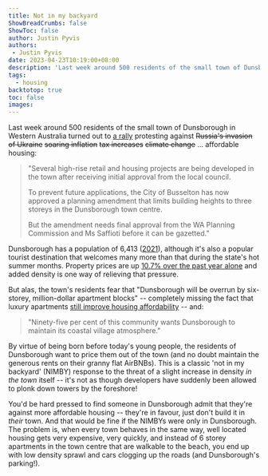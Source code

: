 ```yaml
---
title: Not in my backyard
ShowBreadCrumbs: false
ShowToc: false
author: Justin Pyvis
authors: 
 - Justin Pyvis
date: 2023-04-23T10:19:00+08:00
description: 'Last week around 500 residents of the small town of Dunsborough in Western Australia turned out to a rally protesting against affordable housing: "Several high-rise retail and housing projects are being developed in the town after receiving initial approval from the local council...'
tags:
  - housing
backtotop: true
toc: false
images:
---
```

Last week around 500 residents of the small town of Dunsborough in Western Australia turned out to [a rally](https://www.abc.net.au/news/2023-04-17/dunsborough-rally-against-high-rise-developments/102229268) protesting against ~~Russia's invasion of Ukraine~~ ~~soaring inflation~~ ~~tax increases~~ ~~climate change~~ ... affordable housing:

> "Several high-rise retail and housing projects are being developed in the town after receiving initial approval from the local council.
> 
> To prevent future applications, the City of Busselton has now approved a planning amendment that limits building heights to three storeys in the Dunsborough town centre.
> 
> But the amendment needs final approval from the WA Planning Commission and Ms Saffioti before it can be gazetted."

Dunsborough has a population of 6,413 ([2021](https://abs.gov.au/census/find-census-data/quickstats/2021/SAL50441)), although it's also a popular tourist destination that welcomes many more than that during the state's hot summer months. Property prices are up [10.7% over the past year alone](https://reiwa.com.au/suburb/dunsborough/) and added density is one way of relieving that pressure.

But alas, the town's residents fear that "Dunsborough will be overrun by six-storey, million-dollar apartment blocks" -- completely missing the fact that luxury apartments [still improve housing affordability](/worsening-the-housing-crisis/) -- and:

> "Ninety-five per cent of this community wants Dunsborough to maintain its coastal village atmosphere."

By virtue of being born before today's young people, the residents of Dunsborough want to price them out of the town (and no doubt maintain the generous rents on their granny flat AirBNBs). This is a classic 'not in my backyard' (NIMBY) response to the threat of a slight increase in density *in the town* itself -- it's not as though developers have suddenly been allowed to plonk down towers by the foreshore! 

You'd be hard pressed to find someone in Dunsborough admit that they're against more affordable housing -- they're in favour, just don't build it in *their* town. And that would be fine if the NIMBYs were only in Dunsborough. The problem is, when every town behaves in the same way, well located housing gets very expensive, very quickly, and instead of 6 storey apartments in the town centre that are walkable to the beach, you end up with low density sprawl and cars clogging up the roads (and Dunsborough's parking!).